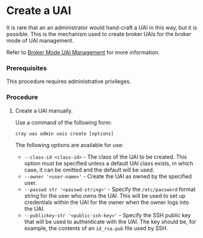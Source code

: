 # Create a UAI

It is rare that an an administrator would hand-craft a UAI in this way, but it is possible. This is the mechanism used to create broker UAIs for the broker mode of UAI management.

Refer to [Broker Mode UAI Management](Broker_Mode_UAI_Management.md) for more information.

### Prerequisites

This procedure requires administrative privileges.

### Procedure

1. Create a UAI manually.

    Use a command of the following form:

    ```
    cray uas admin uais create [options]
    ```
    The following options are available for use:

    * `--class-id <class-id>` - The class of the UAI to be created. This option must be specified unless a default UAI class exists, in which case, it can be omitted and the default will be used.
    * `--owner '<user-name>'` - Create the UAI as owned by the specified user.
    * `--passwd str '<passwd-string>'` - Specify the `/etc/password` format string for the user who owns the UAI. This will be used to set up credentials within the UAI for the owner when the owner logs into the UAI.
    * `--publickey-str '<public-ssh-key>'` - Specify the SSH public key that will be used to authenticate with the UAI. The key should be, for example, the contents of an `id_rsa.pub` file used by SSH.
